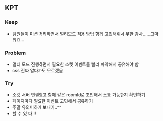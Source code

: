 ## KPT

### Keep

- 팀원들이 미션 처리하면서 멀티모드 적용 방법 함께 고민해줘서 무한 감사......고마워요...

### Problem

- 멀티 모드 진행하면서 필요한 소켓 이벤트들 빨리 파악해서 공유해야 함
- css 진짜 알다가도 모르겠음 

### Try

- 소켓 서버 연결했고 함께 같은 roomId로 조인해서 소통 가능한지 확인하기
- 페이지마다 필요한 이벤트 고민해서 공유하기
- 주말 유의미하게 보내기..^^
- 할 수 있 다 !!